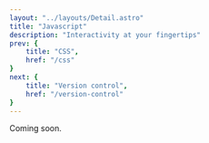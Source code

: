 ```yaml
---
layout: "../layouts/Detail.astro"
title: "Javascript"
description: "Interactivity at your fingertips"
prev: {
	title: "CSS",
	href: "/css"
}
next: {
	title: "Version control",
	href: "/version-control"
}
---
```


Coming soon.
